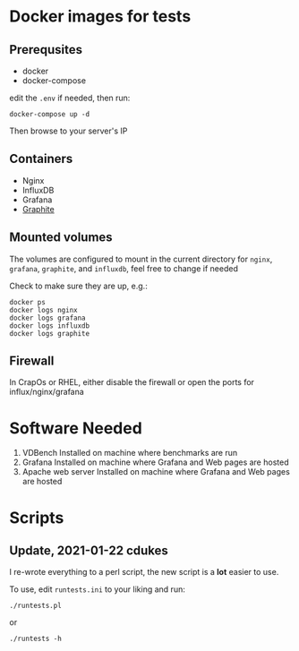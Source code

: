 # Docker images for tests

## Prerequsites

* docker
* docker-compose

edit the `.env` if needed, then run:

```
docker-compose up -d
```
Then browse to your server's IP

## Containers

* Nginx
* InfluxDB
* Grafana
* [Graphite](https://hub.docker.com/r/vimagick/graphite)

## Mounted volumes

The volumes are configured to mount in the current directory for `nginx`, `grafana`, `graphite`, and `influxdb`, feel free to change if needed


Check to make sure they are up, e.g.:

```
docker ps
docker logs nginx
docker logs grafana
docker logs influxdb
docker logs graphite
```

## Firewall
In CrapOs or RHEL, either disable the firewall or open the ports for influx/nginx/grafana



# Software Needed

1. VDBench		Installed on machine where benchmarks are run
2. Grafana		Installed on machine where Grafana and Web pages are hosted
3. Apache web server	Installed on machine where Grafana and Web pages are hosted


# Scripts

## Update, 2021-01-22 cdukes
I re-wrote everything to a perl script, the new script is a **lot** easier to use.

To use, edit `runtests.ini` to your liking and run:

```
./runtests.pl
```

or

```
./runtests -h
```
